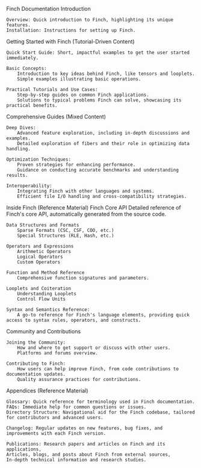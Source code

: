 Finch Documentation
Introduction

    Overview: Quick introduction to Finch, highlighting its unique features.
    Installation: Instructions for setting up Finch.

Getting Started with Finch (Tutorial-Driven Content)

    Quick Start Guide: Short, impactful examples to get the user started immediately.

    Basic Concepts:
        Introduction to key ideas behind Finch, like tensors and looplets.
        Simple examples illustrating basic operations.

    Practical Tutorials and Use Cases:
        Step-by-step guides on common Finch applications.
        Solutions to typical problems Finch can solve, showcasing its practical benefits.

Comprehensive Guides (Mixed Content)

    Deep Dives:
        Advanced feature exploration, including in-depth discussions and examples.
        Detailed exploration of fibers and their role in optimizing data handling.

    Optimization Techniques:
        Proven strategies for enhancing performance.
        Guidance on conducting accurate benchmarks and understanding results.

    Interoperability:
        Integrating Finch with other languages and systems.
        Efficient file I/O handling and cross-compatibility strategies.

Inside Finch (Reference Material)
    Finch Core API
        Detailed reference of Finch's core API, automatically generated from the source code.

    Data Structures and Formats
        Sparse Formats (CSC, CSF, COO, etc.)
        Special Structures (RLE, Hash, etc.)

    Operators and Expressions
        Arithmetic Operators
        Logical Operators
        Custom Operators

    Function and Method Reference
        Comprehensive function signatures and parameters.

    Looplets and Coiteration
        Understanding Looplets
        Control Flow Units

    Syntax and Semantics Reference:
        A go-to reference for Finch's language elements, providing quick access to syntax rules, operators, and constructs.

Community and Contributions

    Joining the Community:
        How and where to get support or discuss with other users.
        Platforms and forums overview.

    Contributing to Finch:
        How users can help improve Finch, from code contributions to documentation updates.
        Quality assurance practices for contributions.

Appendices (Reference Material)

    Glossary: Quick reference for terminology used in Finch documentation.
    FAQs: Immediate help for common questions or issues.
    Directory Structure: Navigational aid for the Finch codebase, tailored for contributors and advanced users.

    Changelog: Regular updates on new features, bug fixes, and improvements with each Finch version.

    Publications: Research papers and articles on Finch and its applications,
    Articles, blogs, and posts about Finch from external sources,
    In-depth technical information and research studies.